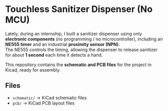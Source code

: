 # Touchless Sanitizer Dispenser (No MCU)

Lately, during an internship, I built a sanitizer dispenser using only **electronic components** (no programming / no microcontroller), including an 
**NE555 timer** and an industrial **proximity sensor (NPN)**.  
The NE555 controls the timing, allowing the dispenser to release sanitizer for about **1 second** each time it detects a hand.  

This repository contains the **schematic and PCB files** for the project in Kicad, ready for assembly.

## Files
- `schematic/` → KiCad schematic files  
- `pcb/` → KiCad PCB layout files  
